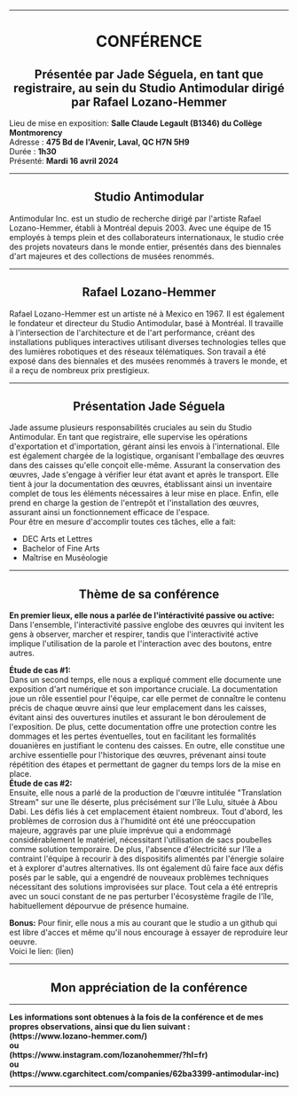 <hr>
<h1 align=center>CONFÉRENCE</h1>
<h2 align=center>Présentée par Jade Séguela, en tant que registraire, au sein du Studio Antimodular dirigé par Rafael Lozano-Hemmer
</h2>

<p>
Lieu de mise en exposition: <strong> Salle Claude Legault (B1346) du Collège Montmorency </strong><br>
Adresse : <strong>475 Bd de l'Avenir, Laval, QC H7N 5H9</strong><br>
Durée : <strong>1h30</strong><br>
Présenté: <strong>Mardi 16 avril 2024</strong>
</p>
<hr>
<h2 align=center>Studio Antimodular</h2>
Antimodular Inc. est un studio de recherche dirigé par l'artiste Rafael Lozano-Hemmer, établi à Montréal depuis 2003. Avec une équipe de 15 employés à temps plein et des collaborateurs internationaux, le studio crée des projets novateurs dans le monde entier, présentés dans des biennales d'art majeures et des collections de musées renommés.
<hr>
<h2 align=center>Rafael Lozano-Hemmer</h2>

Rafael Lozano-Hemmer est un artiste né à Mexico en 1967. Il est également le fondateur et directeur du Studio Antimodular, basé à Montréal. Il travaille à l'intersection de l'architecture et de l'art performance, créant des installations publiques interactives utilisant diverses technologies telles que des lumières robotiques et des réseaux télématiques. Son travail a été exposé dans des biennales et des musées renommés à travers le monde, et il a reçu de nombreux prix prestigieux. 
<hr>
<h2 align=center>Présentation Jade Séguela</h2>
Jade assume plusieurs responsabilités cruciales au sein du Studio Antimodular. En tant que registraire, elle supervise les opérations d'exportation et d'importation, gérant ainsi les envois à l'international. Elle est également chargée de la logistique, organisant l'emballage des œuvres dans des caisses qu'elle conçoit elle-même. Assurant la conservation des œuvres, Jade s'engage à vérifier leur état avant et après le transport. Elle tient à jour la documentation des œuvres, établissant ainsi un inventaire complet de tous les éléments nécessaires à leur mise en place. Enfin, elle prend en charge la gestion de l'entrepôt et l'installation des œuvres, assurant ainsi un fonctionnement efficace de l'espace.
<br>
Pour être en mesure d'accomplir toutes ces tâches, elle a fait:
<br>

- DEC Arts et Lettres
- Bachelor of Fine Arts
- Maîtrise en Muséologie
<hr>
<h2 align=center>Thème de sa conférence</h2>
<strong>En premier lieux, elle nous a parlée de l'intéractivité passive ou active:</strong><br>
Dans l'ensemble, l'interactivité passive englobe des œuvres qui invitent les gens à observer, marcher et respirer, tandis que l'interactivité active implique l'utilisation de la parole et l'interaction avec des boutons, entre autres.

<strong>Étude de cas #1:</strong><br>
Dans un second temps, elle nous a expliqué comment elle documente une exposition d'art numérique et son importance cruciale. La documentation joue un rôle essentiel pour l'équipe, car elle permet de connaître le contenu précis de chaque œuvre ainsi que leur emplacement dans les caisses, évitant ainsi des ouvertures inutiles et assurant le bon déroulement de l'exposition. De plus, cette documentation offre une protection contre les dommages et les pertes éventuelles, tout en facilitant les formalités douanières en justifiant le contenu des caisses. En outre, elle constitue une archive essentielle pour l'historique des œuvres, prévenant ainsi toute répétition des étapes et permettant de gagner du temps lors de la mise en place.
<br>
<strong>Étude de cas #2:</strong><br>
Ensuite, elle nous a parlé de la production de l'œuvre intitulée "Translation Stream" sur une île déserte, plus précisément sur l'île Lulu, située à Abou Dabi. Les défis liés à cet emplacement étaient nombreux. Tout d'abord, les problèmes de corrosion dus à l'humidité ont été une préoccupation majeure, aggravés par une pluie imprévue qui a endommagé considérablement le matériel, nécessitant l'utilisation de sacs poubelles comme solution temporaire. De plus, l'absence d'électricité sur l'île a contraint l'équipe à recourir à des dispositifs alimentés par l'énergie solaire et à explorer d'autres alternatives. Ils ont également dû faire face aux défis posés par le sable, qui a engendré de nouveaux problèmes techniques nécessitant des solutions improvisées sur place. Tout cela a été entrepris avec un souci constant de ne pas perturber l'écosystème fragile de l'île, habituellement dépourvue de présence humaine.

<strong>Bonus:</strong>
Pour finir, elle nous a mis au courant que le studio a un github qui est libre d'acces et même qu'il nous encourage à essayer de reproduire leur oeuvre.<br>
Voici le lien: (lien)
<hr>
<h2 align=center>Mon appréciation de la conférence</h2>



<hr>
<strong>
Les informations sont obtenues à la fois de la conférence et de mes propres observations, ainsi que du lien suivant :
<br>
(https://www.lozano-hemmer.com/) <br>
  ou<br>
(https://www.instagram.com/lozanohemmer/?hl=fr)<br>
  ou<br>
(https://www.cgarchitect.com/companies/62ba3399-antimodular-inc)
<hr>
